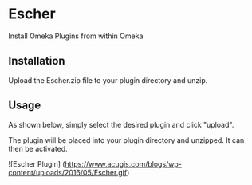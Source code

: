 # Escher
Install Omeka Plugins from within Omeka

## Installation
Upload the Escher.zip file to your plugin directory and unzip.

## Usage
As shown below, simply select the desired plugin and click "upload".

The plugin will be placed into your plugin directory and unzipped.  It can then be activated.

![Escher Plugin] (https://www.acugis.com/blogs/wp-content/uploads/2016/05/Escher.gif)
